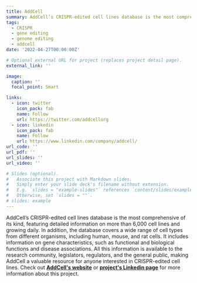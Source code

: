 ```yaml
---
title: AddCell
summary: AddCell’s CRISPR-edited cell lines database is the most comprehensive of its kind, featuring detailed information on more than 6,000 cell lines and growing daily. In addition, the database covers a wide range of cell types from different organisms, including human, mouse, and rat cells. It includes information on gene characteristics, such as functional and biological functions and disease associations. All this information is available to the research community, legislators, regulators, and the general public, making AddCell a valuable resource for anyone interested in CRISPR-edited cell lines.
tags:
  - CRISPR
  - gene editing
  - genome editing
  - addcell
date: '2022-04-27T00:00:00Z'

# Optional external URL for project (replaces project detail page).
external_link: ''

image:
  caption: ''
  focal_point: Smart

links:
  - icon: twitter
    icon_pack: fab
    name: Follow
    url: https://twitter.com/addcellorg
  - icon: linkedin
    icon_pack: fab
    name: Follow
    url: https://www.linkedin.com/company/addcell/
url_code: ''
url_pdf: ''
url_slides: ''
url_video: ''

# Slides (optional).
#   Associate this project with Markdown slides.
#   Simply enter your slide deck's filename without extension.
#   E.g. `slides = "example-slides"` references `content/slides/example-slides.md`.
#   Otherwise, set `slides = ""`.
# slides: example
---
```


AddCell’s CRISPR-edited cell lines database is the most comprehensive of its kind, featuring detailed information on more than 6,000 cell lines and growing daily. In addition, the database covers a wide range of cell types from different organisms, including human, mouse, and rat cells. It includes information on gene characteristics, such as functional and biological functions and disease associations. All this information is available to the research community, legislators, regulators, and the general public, making AddCell a valuable resource for anyone interested in CRISPR-edited cell lines. Check out [**AddCell's website**](https://addcell.org/) or [**project's Linkedin page**](https://www.linkedin.com/company/addcell/) for more information about this project.
